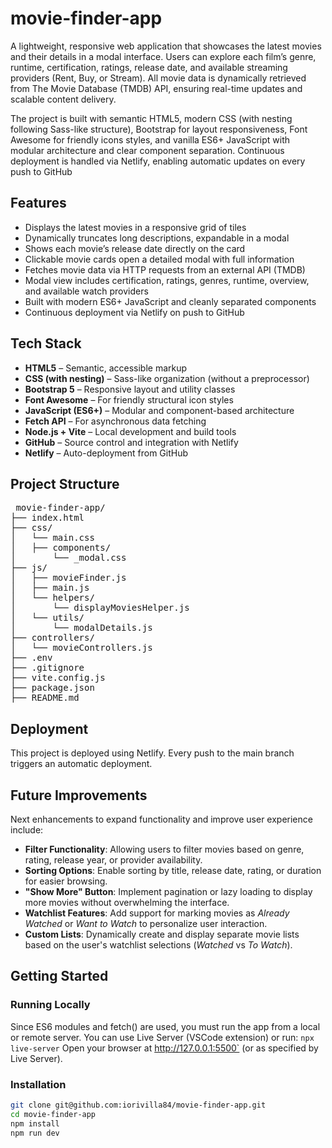 # movie-finder-app

A lightweight, responsive web application that showcases the latest movies and their details in a modal interface. Users can explore each film’s genre, runtime, certification, ratings, release date, and available streaming providers (Rent, Buy, or Stream). All movie data is dynamically retrieved from The Movie Database (TMDB) API, ensuring real-time updates and scalable content delivery.

The project is built with semantic HTML5, modern CSS (with nesting following Sass-like structure), Bootstrap for layout responsiveness, Font Awesome for friendly icons styles, and vanilla ES6+ JavaScript with modular architecture and clear component separation. Continuous deployment is handled via Netlify, enabling automatic updates on every push to GitHub

## Features

- Displays the latest movies in a responsive grid of tiles
- Dynamically truncates long descriptions, expandable in a modal
- Shows each movie’s release date directly on the card
- Clickable movie cards open a detailed modal with full information
- Fetches movie data via HTTP requests from an external API (TMDB)
- Modal view includes certification, ratings, genres, runtime, overview, and available watch providers
- Built with modern ES6+ JavaScript and cleanly separated components
- Continuous deployment via Netlify on push to GitHub

## Tech Stack

- **HTML5** – Semantic, accessible markup
- **CSS (with nesting)** – Sass-like organization (without a preprocessor)
- **Bootstrap 5** – Responsive layout and utility classes
- **Font Awesome** – For friendly structural icon styles 
- **JavaScript (ES6+)** – Modular and component-based architecture
- **Fetch API** – For asynchronous data fetching
- **Node.js + Vite** – Local development and build tools
- **GitHub** – Source control and integration with Netlify
- **Netlify** – Auto-deployment from GitHub

## Project Structure
<pre lang="markdown"> movie-finder-app/
├── index.html
├── css/
│   └── main.css
│   ├── components/
│       └── _modal.css
├── js/
│   ├── movieFinder.js
│   ├── main.js
│   └── helpers/
│       └── displayMoviesHelper.js
│   └── utils/
│       └── modalDetails.js
├── controllers/
│   └── movieControllers.js
├── .env
├── .gitignore
├── vite.config.js
├── package.json
├── README.md </pre>

## Deployment
This project is deployed using Netlify. Every push to the main branch triggers an automatic deployment.

## Future Improvements

Next enhancements to expand functionality and improve user experience include:

- **Filter Functionality**: Allowing users to filter movies based on genre, rating, release year, or provider availability.
- **Sorting Options**: Enable sorting by title, release date, rating, or duration for easier browsing.
- **"Show More" Button**: Implement pagination or lazy loading to display more movies without overwhelming the interface.
- **Watchlist Features**: Add support for marking movies as _Already Watched_ or _Want to Watch_ to personalize user interaction.
- **Custom Lists**: Dynamically create and display separate movie lists based on the user's watchlist selections (_Watched_ vs _To Watch_).

## Getting Started
### Running Locally
Since ES6 modules and fetch() are used, you must run the app from a local or remote server.
You can use Live Server (VSCode extension) or run:
`npx live-server`
Open your browser at http://127.0.0.1:5500` (or as specified by Live Server).

### Installation

```bash
git clone git@github.com:iorivilla84/movie-finder-app.git
cd movie-finder-app
npm install
npm run dev
